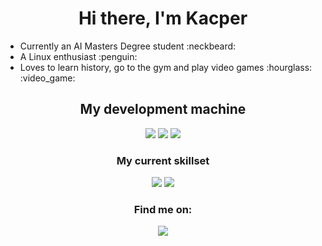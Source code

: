 
<h1 align='center'>
Hi there, I'm Kacper
</h1>
<ul>
<li>Currently an AI Masters Degree student :neckbeard: </li>
<li>A Linux enthusiast :penguin: </li>
<li>Loves to learn history, go to the gym and play video games :hourglass: :video_game: </li>
</ul>

<h2 align='center' >
My development machine
</h2>
<summary align='center'>
<img src="https://img.shields.io/badge/amd-Ryzen%205%201600-%23ED1C24.svg?&style=for-the-badge&logo=amd&logoColor=white" />
<img src="https://img.shields.io/badge/nvidia-gtx1060-%2376B900.svg?&style=for-the-badge&logo=nvidia&logoColor=white" />
<img src="https://camo.githubusercontent.com/1ddd013f6febda59db873ff351f8c3d4167c4781bc991d20b90dd6e562b61cae/68747470733a2f2f696d672e736869656c64732e696f2f7374617469632f76313f7374796c653d666f722d7468652d6261646765266d6573736167653d417263682b4c696e757826636f6c6f723d313739334431266c6f676f3d417263682b4c696e7578266c6f676f436f6c6f723d464646464646266c6162656c3d" />
</summary>

<h3 align = 'center'>
 My current skillset
</h3>
<summary align='center'>
<img src="https://img.shields.io/badge/python%20-%2314354C.svg?&style=for-the-badge&logo=python&logoColor=white" />
<img src="https://img.shields.io/badge/java-%23ED8B00.svg?&style=for-the-badge&logo=java&logoColor=white" />
</summary>

<h3 align= 'center'>
  Find me on:
 </h3>
  <summary align='center'>
 <a href="https://www.linkedin.com/in/kacper-gondek-b85706193/" >
  <img src="https://img.shields.io/badge/linkedin-%230077B5.svg?&style=for-the-badge&logo=linkedin&logoColor=white" />
 </a>
  </summary>

<!--
**kacpergondek/kacpergondek** is a ✨ _special_ ✨ repository because its `README.md` (this file) appears on your GitHub profile.

Here are some ideas to get you started:

- 🔭 I’m currently working on ...
- 🌱 I’m currently learning ...
- 👯 I’m looking to collaborate on ...
- 🤔 I’m looking for help with ...
- 💬 Ask me about ...
- 📫 How to reach me: ...
- 😄 Pronouns: ...
- ⚡ Fun fact: ...
-->

